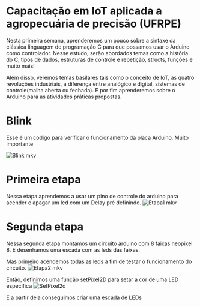 # Capacitação em IoT aplicada a agropecuária de precisão (UFRPE)

Nesta primeira semana, aprenderemos um pouco sobre a sintaxe da clássica linguagem de programação C para que possamos usar o Arduino como controlador. Nesse estudo, serão abordados temas como a história do C, tipos de dados, estruturas de controle e repetição, structs, funções e muito mais!

Além disso, veremos temas basilares tais como o conceito de IoT, as quatro revoluções industriais, a diferença entre analógico e digital, sistemas de controle(malha aberta ou fechada). E por fim aprenderemos sobre o Arduino para as atividades práticas propostas.

# Blink
Esse é um código para verificar o funcionamento da placa Arduino. Muito importante



![Blink mkv](https://github.com/Vinicius-O-Ferraz/Capacitacao-em-IoT-aplicada-a-agropecuaria-UFRPE-/assets/146992032/d5b5268b-a159-4e36-9b30-69c05b7fdffe)

# Primeira etapa 



Nessa etapa aprendemos a usar um pino de controle do arduino para acender e apagar um led com um Delay pré definindo.
![Etapa1 mkv](https://github.com/Vinicius-O-Ferraz/Capacitacao-em-IoT-aplicada-a-agropecuaria-UFRPE-/assets/146992032/26ef3d5b-5877-42cf-a1f3-82948d57a86a)

# Segunda etapa 



Nessa segunda etapa montamos um circuito arduino com 8 faixas neopixel 8. E desenhamos uma escada com as leds das faixas.



Mas primeiro acendemos todas as leds a fim de testar o funcionamento do circuito.
![Etapa2 mkv](https://github.com/Vinicius-O-Ferraz/Capacitacao-em-IoT-aplicada-a-agropecuaria-UFRPE-/assets/146992032/6400f742-e3a8-4274-9465-c302743e6981)



Então, definimos uma função setPixel2D para setar a cor de uma LED específica
![SetPixel2d](https://github.com/Vinicius-O-Ferraz/Capacitacao-em-IoT-aplicada-a-agropecuaria-UFRPE-/assets/146992032/d309a2b6-4de6-42cc-9834-a9529e2c6a7a)



E a partir dela conseguimos criar uma escada de LEDs
